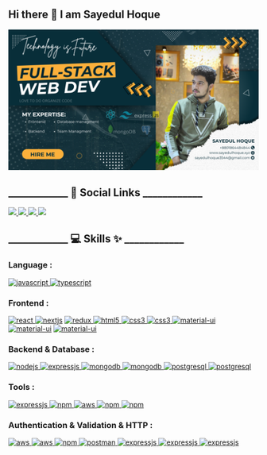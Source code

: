 ## Hi there 👋 I am Sayedul Hoque

<img src="./images/co.png" alt="Mokkapps GitHub README header image">

<h2>____________ 👥 Social Links ____________</h2>
<p>
<a href="https://www.linkedin.com/in/sayedul-hoque-640380278/">
<img src="https://img.shields.io/badge/linkedin-%230077B5.svg?&style=for-the-badge&logo=linkedin&logoColor=white" height=25>
</a> 
  
<a href="https://www.linkedin.com/in/sayedul-hoque-640380278/">
<img src="https://img.shields.io/badge/Facebook-3D82ED?style=for-the-badge&logo=facebook&logoColor=white" height=25>
</a> 
  
<a href="https://wa.me/+8801864484844">
<img src="https://img.shields.io/badge/WhatsApp-25D366?&style=for-the-badge&logo=whatsapp&logoColor=fff" height=25>
</a> 

<a href="mailto:sayedulhoque3544@gmail.com">
<img src="https://img.shields.io/badge/Gmail-D14836?style=for-the-badge&logo=gmail&logoColor=white" height=25>
</a> 

<h2>____________ 💻 Skills ✨ ____________</h2>
<h3>Language :</h3>
<a href="https://developer.mozilla.org/en-US/docs/Web/JavaScript" target="_blank"> <img src="https://img.shields.io/badge/JavaScript-F7DF1E?style=for-the-badge&logo=javascript&logoColor=black" alt="javascript" /> </a> 
<a href="https://www.typescriptlang.org/" target="_blank"> <img src="https://img.shields.io/badge/TypeScript-007ACC?style=for-the-badge&logo=typescript&logoColor=white" alt="typescript" /> </a> 

<h3>Frontend :</h3>
<a href="https://reactjs.org/" target="_blank"> <img src="https://img.shields.io/badge/React-20232A?style=for-the-badge&logo=react&logoColor=61DAFB" alt="react" /> </a>
<a href="https://nextjs.org/" target="_blank"> <img src="https://img.shields.io/badge/next.js-000000?style=for-the-badge&logo=next.js&logoColor=white" alt="nextjs" /></a> 
<a href="https://redux.js.org" target="_blank"> <img src="https://img.shields.io/badge/Redux-593D88?style=for-the-badge&logo=redux&logoColor=white" alt="redux" /> </a>
<a href="https://www.w3.org/html/" target="_blank"> <img src="https://img.shields.io/badge/HTML5-E34F26?style=for-the-badge&logo=html5&logoColor=white" alt="html5" /> </a>
<a href="https://www.w3schools.com/css/" target="_blank"> <img src="https://img.shields.io/badge/CSS3-1572B6?style=for-the-badge&logo=css3&logoColor=white" alt="css3" /> </a>
<a href=""> <img src="https://img.shields.io/badge/tailwindcss-0F172A?style=for-the-badge&logo=tailwindcss" alt="css3" /> </a>
<a href=""> <img src="https://img.shields.io/badge/Material--UI-0081CB?style=for-the-badge&logo=material-ui&logoColor=white" alt="material-ui" /></a>
<a href=""> <img src="https://img.shields.io/badge/-Ant%20Design-333333?style=for-the-badge&logo=ant-design&logoColor=0170FE" alt="material-ui" /></a>
<a href=""> <img src="https://img.shields.io/badge/react--hook--form-EC5990?style=for-the-badge&logo=reacthookform&logoColor=white" alt="material-ui" /></a>


<h3>Backend & Database :</h3>
<a href="https://nodejs.org" target="_blank"> <img src="https://img.shields.io/badge/Node.js-43853D?style=for-the-badge&logo=node.js&logoColor=white" alt="nodejs" /> </a>
<a href="https://www.expressjs.com" target="_blank"> <img src="https://img.shields.io/badge/Express.js-000000?style=for-the-badge&logo=express&logoColor=white" alt="expressjs" /> </a>
<a href="https://www.mongodb.com/" target="_blank"> <img src="https://img.shields.io/badge/MongoDB-4EA94B?style=for-the-badge&logo=mongodb&logoColor=white" alt="mongodb" /> </a>
<a href="https://www.mongodb.com/"  target="_blank"> <img src="https://img.shields.io/badge/Mongoose-D0021B?style=for-the-badge&logo=Mongoose&logoColor=white" alt="mongodb" /> </a>
<a href="https://www.postgresql.org" target="_blank"> <img src="https://img.shields.io/badge/PostgreSQL-316192?style=for-the-badge&logo=postgresql&logoColor=white" alt="postgresql" /> </a>
<a href="" target="_blank"> <img src="https://img.shields.io/badge/Prisma-3982CE?style=for-the-badge&logo=Prisma&logoColor=white" alt="postgresql" /> </a>

<h3>Tools :</h3>
<a href="https://www.expressjs.com" target="_blank"> <img src="[https://img.shields.io/badge/Git_Hub-000000?style=for-the-badge](https://img.shields.io/badge/GitHub-100000?style=for-the-badge&logo=github&logoColor=white)" alt="expressjs" /> </a>
<a href="" target="_blank"> <img src="https://img.shields.io/badge/npm-CB3837?style=for-the-badge&logo=npm&logoColor=white" alt="npm" /> </a>
<a href="" target="_blank"> <img src="https://img.shields.io/badge/aws-ff9900?style=for-the-badge" alt="aws" /> </a>
<a href="" target="_blank"> <img src="https://img.shields.io/badge/firebase-ffca28?style=for-the-badge&logo=firebase&logoColor=black" alt="npm" /> </a>
<a href="" target="_blank"> <img src="https://img.shields.io/badge/Figma-F24E1E?style=for-the-badge&logo=figma&logoColor=white" alt="npm" /> </a>


<h3>Authentication & Validation & HTTP :</h3>
<a href="" target="_blank"> <img src="https://img.shields.io/badge/JWT-black?style=for-the-badge&logo=JSON%20web%20tokens" alt="aws" /> </a>
<a href="" target="_blank"> <img src="https://img.shields.io/badge/-Zod-3E67B1?style=for-the-badge&logo=zod&logoColor=white" alt="aws" /> </a>
<a href="" target="_blank"> <img src="https://img.shields.io/static/v1?style=for-the-badge&message=Axios&color=5A29E4&logo=Axios&logoColor=FFFFFF&label=" alt="npm" /> </a>
<a href="https://postman.com" target="_blank"> <img src="https://img.shields.io/badge/postman-E95723?style=for-the-badge&logo=postman&logoColor=white" alt="postman" /> </a>
<a href="" target="_blank"> <img src="https://img.shields.io/badge/Error_Handling-FD1D1D?style=for-the-badge" alt="expressjs" /> </a>
<a href="" target="_blank"> <img src="https://img.shields.io/badge/Authentication-F56040?style=for-the-badge" alt="expressjs" /> </a>
<a href="" target="_blank"> <img src="https://img.shields.io/badge/Authorization-777737?style=for-the-badge" alt="expressjs" /> </a>

